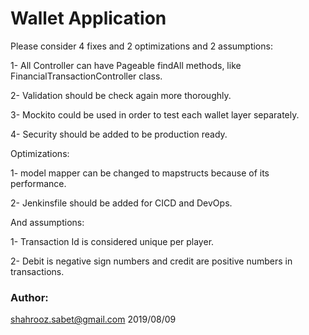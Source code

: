 # Wallet Application
Please consider 4 fixes and 2 optimizations and 2 assumptions:

1- All Controller can have Pageable findAll methods, like FinancialTransactionController class.  

2- Validation should be check again more thoroughly.

3- Mockito could be used in order to test each wallet layer separately. 

4- Security should be added to be production ready.

Optimizations:

1- model mapper can be changed to mapstructs because of its performance.

2- Jenkinsfile should be added for CICD and DevOps.

And assumptions: 

1- Transaction Id is considered unique per player.

2- Debit is negative sign numbers and credit are positive numbers in transactions.

### Author:
shahrooz.sabet@gmail.com 2019/08/09
